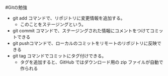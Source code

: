 #Gitの勉強

- git add コマンドで、リポジトリに変更情報を追加する。
  - このことをステージングという。
- git commit コマンドで、ステージングされた情報にコメントをつけてコミットできる
- git pushコマンドで、ローカルのコミットをリモートのリポジトリに反映できる
- git tag コマンドでコミットにタグ付けできる。　
  - タグを追加すると、GitHub ではダウンロード用の zip ファイルが自動で作られる
